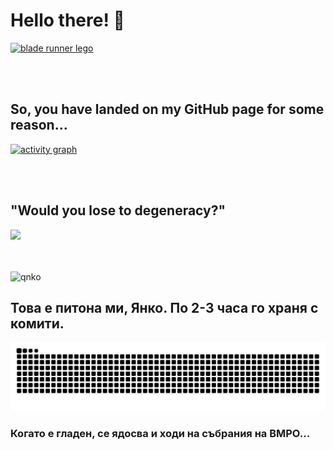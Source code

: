 # Hello there! 👋 <br>
<a href="https://www.youtube.com/watch?v=k-3Cppde1pU">
  <img src="https://news.cnrs.fr/sites/default/files/styles/visuel_principal/public/assets/images/br-cc-7645_72dpi.jpg?itok=ygaPWH8C" alt="blade runner lego">
</a>

<br> <br>
## So, you have landed on my GitHub page for some reason...
[![activity graph](https://github-readme-activity-graph.vercel.app/graph?username=moussaka-crypto&theme=redical&custom_title=STAY%20HARD%21)](https://www.youtube.com/watch?v=OKN8dFO_ZLA)

<br> <br>
## "Would you lose to degeneracy?"
<a href="https://youtu.be/XBqphGvMfbw"> 
  <img src = "https://github.com/moussaka-crypto/moussaka-crypto/assets/64573585/738c5917-6b3f-4909-88c9-3d6370904049" style = "width: 60%">
</a>

<br> <br>
![qnko](https://github.com/moussaka-crypto/moussaka-crypto/assets/64573585/ccfa20e7-49c4-46f0-bd78-f6c4a49495eb)

## Това е питона ми, Янко. По 2-3 часа го храня с комити.
<picture>
  <source
    media="(prefers-color-scheme: dark)"
    srcset="https://raw.githubusercontent.com/moussaka-crypto/moussaka-crypto/snek/github-contribution-grid-snake-dark.svg"
  />
  <source
    media="(prefers-color-scheme: light)"
    srcset="https://raw.githubusercontent.com/moussaka-crypto/moussaka-crypto/snek/github-contribution-grid-snake.svg"
  />
  <img
    alt="github contribution grid snake animation"
    src="https://raw.githubusercontent.com/moussaka-crypto/moussaka-crypto/snek/github-contribution-grid-snake.svg"
  />
</picture>

### Когато е гладен, се ядосва и ходи на събрания на ВМРО...
